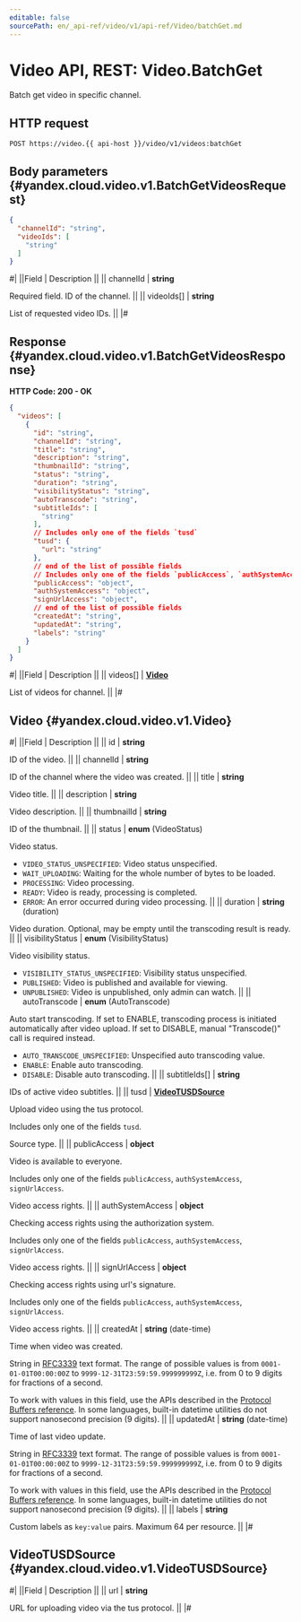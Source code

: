 ```yaml
---
editable: false
sourcePath: en/_api-ref/video/v1/api-ref/Video/batchGet.md
---
```


# Video API, REST: Video.BatchGet

Batch get video in specific channel.

## HTTP request

```
POST https://video.{{ api-host }}/video/v1/videos:batchGet
```

## Body parameters {#yandex.cloud.video.v1.BatchGetVideosRequest}

```json
{
  "channelId": "string",
  "videoIds": [
    "string"
  ]
}
```

#|
||Field | Description ||
|| channelId | **string**

Required field. ID of the channel. ||
|| videoIds[] | **string**

List of requested video IDs. ||
|#

## Response {#yandex.cloud.video.v1.BatchGetVideosResponse}

**HTTP Code: 200 - OK**

```json
{
  "videos": [
    {
      "id": "string",
      "channelId": "string",
      "title": "string",
      "description": "string",
      "thumbnailId": "string",
      "status": "string",
      "duration": "string",
      "visibilityStatus": "string",
      "autoTranscode": "string",
      "subtitleIds": [
        "string"
      ],
      // Includes only one of the fields `tusd`
      "tusd": {
        "url": "string"
      },
      // end of the list of possible fields
      // Includes only one of the fields `publicAccess`, `authSystemAccess`, `signUrlAccess`
      "publicAccess": "object",
      "authSystemAccess": "object",
      "signUrlAccess": "object",
      // end of the list of possible fields
      "createdAt": "string",
      "updatedAt": "string",
      "labels": "string"
    }
  ]
}
```

#|
||Field | Description ||
|| videos[] | **[Video](#yandex.cloud.video.v1.Video)**

List of videos for channel. ||
|#

## Video {#yandex.cloud.video.v1.Video}

#|
||Field | Description ||
|| id | **string**

ID of the video. ||
|| channelId | **string**

ID of the channel where the video was created. ||
|| title | **string**

Video title. ||
|| description | **string**

Video description. ||
|| thumbnailId | **string**

ID of the thumbnail. ||
|| status | **enum** (VideoStatus)

Video status.

- `VIDEO_STATUS_UNSPECIFIED`: Video status unspecified.
- `WAIT_UPLOADING`: Waiting for the whole number of bytes to be loaded.
- `PROCESSING`: Video processing.
- `READY`: Video is ready, processing is completed.
- `ERROR`: An error occurred during video processing. ||
|| duration | **string** (duration)

Video duration. Optional, may be empty until the transcoding result is ready. ||
|| visibilityStatus | **enum** (VisibilityStatus)

Video visibility status.

- `VISIBILITY_STATUS_UNSPECIFIED`: Visibility status unspecified.
- `PUBLISHED`: Video is published and available for viewing.
- `UNPUBLISHED`: Video is unpublished, only admin can watch. ||
|| autoTranscode | **enum** (AutoTranscode)

Auto start transcoding.
If set to ENABLE, transcoding process is initiated automatically after video upload.
If set to DISABLE, manual "Transcode()" call is required instead.

- `AUTO_TRANSCODE_UNSPECIFIED`: Unspecified auto transcoding value.
- `ENABLE`: Enable auto transcoding.
- `DISABLE`: Disable auto transcoding. ||
|| subtitleIds[] | **string**

IDs of active video subtitles. ||
|| tusd | **[VideoTUSDSource](#yandex.cloud.video.v1.VideoTUSDSource)**

Upload video using the tus protocol.

Includes only one of the fields `tusd`.

Source type. ||
|| publicAccess | **object**

Video is available to everyone.

Includes only one of the fields `publicAccess`, `authSystemAccess`, `signUrlAccess`.

Video access rights. ||
|| authSystemAccess | **object**

Checking access rights using the authorization system.

Includes only one of the fields `publicAccess`, `authSystemAccess`, `signUrlAccess`.

Video access rights. ||
|| signUrlAccess | **object**

Checking access rights using url's signature.

Includes only one of the fields `publicAccess`, `authSystemAccess`, `signUrlAccess`.

Video access rights. ||
|| createdAt | **string** (date-time)

Time when video was created.

String in [RFC3339](https://www.ietf.org/rfc/rfc3339.txt) text format. The range of possible values is from
`0001-01-01T00:00:00Z` to `9999-12-31T23:59:59.999999999Z`, i.e. from 0 to 9 digits for fractions of a second.

To work with values in this field, use the APIs described in the
[Protocol Buffers reference](https://developers.google.com/protocol-buffers/docs/reference/overview).
In some languages, built-in datetime utilities do not support nanosecond precision (9 digits). ||
|| updatedAt | **string** (date-time)

Time of last video update.

String in [RFC3339](https://www.ietf.org/rfc/rfc3339.txt) text format. The range of possible values is from
`0001-01-01T00:00:00Z` to `9999-12-31T23:59:59.999999999Z`, i.e. from 0 to 9 digits for fractions of a second.

To work with values in this field, use the APIs described in the
[Protocol Buffers reference](https://developers.google.com/protocol-buffers/docs/reference/overview).
In some languages, built-in datetime utilities do not support nanosecond precision (9 digits). ||
|| labels | **string**

Custom labels as `` key:value `` pairs. Maximum 64 per resource. ||
|#

## VideoTUSDSource {#yandex.cloud.video.v1.VideoTUSDSource}

#|
||Field | Description ||
|| url | **string**

URL for uploading video via the tus protocol. ||
|#